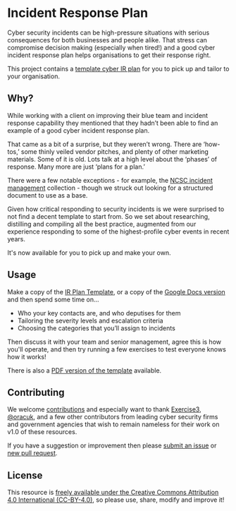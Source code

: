 # Incident Response Plan

Cyber security incidents can be high-pressure situations with serious consequences for both businesses and people alike. That stress can compromise decision making (especially when tired!) and a good cyber incident response plan helps organisations to get their response right.

This project contains a [template cyber IR plan](https://github.com/cydea/ir-plan/blob/master/ir-plan.md) for you to pick up and tailor to your organisation.


## Why?

While working with a client on improving their blue team and incident response capability they mentioned that they hadn’t been able to find an example of a good cyber incident response plan.

That came as a bit of a surprise, but they weren’t wrong. There are ‘how-tos,’ some thinly veiled vendor pitches, and plenty of other marketing materials. Some of it is old. Lots talk at a high level about the ‘phases’ of response. Many more are just ‘plans for a plan.’

There were a few notable exceptions - for example, the [NCSC incident management](https://www.ncsc.gov.uk/collection/incident-management) collection - though we struck out looking for a structured document to use as a base.

Given how critical responding to security incidents is we were surprised to not find a decent template to start from. So we set about researching, distilling and compiling all the best practice, augmented from our experience responding to some of the highest-profile cyber events in recent years.

It's now available for you to pick up and make your own.


## Usage

Make a copy of the [IR Plan Template](https://github.com/cydea/ir-plan/blob/master/ir-plan.md), or a copy of the [Google Docs version](https://docs.google.com/document/d/1TgokdcPm39CuFnYDQ9Hr57mhG4TFwm0Fa2ohxEmJZhg/edit?usp=sharing) and then spend some time on...

 - Who your key contacts are, and who deputises for them
 - Tailoring the severity levels and escalation criteria
 - Choosing the categories that you’ll assign to incidents
 
Then discuss it with your team and senior management, agree this is how you'll operate, and then try running a few exercises to test everyone knows how it works!

There is also a [PDF version of the template](https://github.com/cydea/ir-plan/blob/master/Incident-Response-Plan-(Template).pdf) available.

## Contributing

We welcome [contributions](https://github.com/cydea/ir-plan/graphs/contributors) and especially want to thank [Exercise3](https://exercise3.co.uk), [@oracuk](https://twitter.com/oracuk), and a few other contributors from leading cyber security firms and government agencies that wish to remain nameless for their work on v1.0 of these resources.

If you have a suggestion or improvement then please [submit an issue](https://github.com/cydea/ir-plan/issues) or [new pull request](https://github.com/cydea/ir-plan/pulls).


## License

This resource is [freely available under the Creative Commons Attribution 4.0 International (CC-BY-4.0)](https://github.com/cydea/ir-plan/blob/master/LICENSE.md), so please use, share, modify and improve it!

